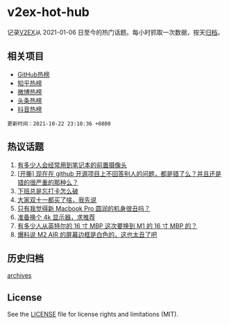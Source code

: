 # v2ex-hot-hub

 记录[V2EX](https://www.v2ex.com/)从 2021-01-06 日至今的热门话题。每小时抓取一次数据，按天[归档](archives)。
 
 ## 相关项目

- [GitHub热榜](https://github.com/lonnyzhang423/github-hot-hub)
- [知乎热榜](https://github.com/lonnyzhang423/zhihu-hot-hub)
- [微博热榜](https://github.com/lonnyzhang423/weibo-hot-hub)
- [头条热榜](https://github.com/lonnyzhang423/toutiao-hot-hub)
- [抖音热榜](https://github.com/lonnyzhang423/douyin-hot-hub)


 `更新时间：2021-10-22 23:10:36 +0800`

## 热议话题

1. [有多少人会经常用到笔记本的前置摄像头](https://www.v2ex.com/t/809694)
1. [[开撕] 现在在 github 开源项目上不回答别人的问题，都是错了么？并且还是错的很严重的那种么？](https://www.v2ex.com/t/809868)
1. [下班总是忘打卡怎么破](https://www.v2ex.com/t/809691)
1. [大家双十一都买了啥，我先说](https://www.v2ex.com/t/809661)
1. [只有我觉得新 Macbook Pro 圆润的机身很丑吗？](https://www.v2ex.com/t/809799)
1. [准备换个 4k 显示器，求推荐](https://www.v2ex.com/t/809715)
1. [有多少人从英特尔的 16 寸 MBP 这次要换到 M1 的 16 寸 MBP 的？](https://www.v2ex.com/t/809660)
1. [爆料说 M2 AIR 的屏幕边框是白色的，这也太丑了吧](https://www.v2ex.com/t/809837)

## 历史归档

[archives](archives)

## License

See the [LICENSE](LICENSE) file for license rights and limitations (MIT).
